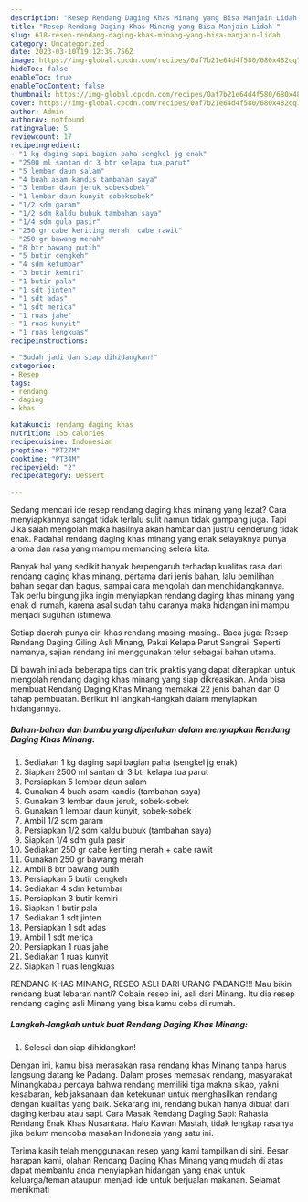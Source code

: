 ```yaml
---
description: "Resep Rendang Daging Khas Minang yang Bisa Manjain Lidah "
title: "Resep Rendang Daging Khas Minang yang Bisa Manjain Lidah "
slug: 618-resep-rendang-daging-khas-minang-yang-bisa-manjain-lidah
category: Uncategorized
date: 2023-03-10T19:12:39.756Z
image: https://img-global.cpcdn.com/recipes/0af7b21e64d4f580/680x482cq70/rendang-daging-khas-minang-foto-resep-utama.jpg
hideToc: false
enableToc: true
enableTocContent: false
thumbnail: https://img-global.cpcdn.com/recipes/0af7b21e64d4f580/680x482cq70/rendang-daging-khas-minang-foto-resep-utama.jpg
cover: https://img-global.cpcdn.com/recipes/0af7b21e64d4f580/680x482cq70/rendang-daging-khas-minang-foto-resep-utama.jpg
author: Admin
authorAv: notfound
ratingvalue: 5
reviewcount: 17
recipeingredient:
- "1 kg daging sapi bagian paha sengkel jg enak"
- "2500 ml santan dr 3 btr kelapa tua parut"
- "5 lembar daun salam"
- "4 buah asam kandis tambahan saya"
- "3 lembar daun jeruk sobeksobek"
- "1 lembar daun kunyit sobeksobek"
- "1/2 sdm garam"
- "1/2 sdm kaldu bubuk tambahan saya"
- "1/4 sdm gula pasir"
- "250 gr cabe keriting merah  cabe rawit"
- "250 gr bawang merah"
- "8 btr bawang putih"
- "5 butir cengkeh"
- "4 sdm ketumbar"
- "3 butir kemiri"
- "1 butir pala"
- "1 sdt jinten"
- "1 sdt adas"
- "1 sdt merica"
- "1 ruas jahe"
- "1 ruas kunyit"
- "1 ruas lengkuas"
recipeinstructions:

- "Sudah jadi dan siap dihidangkan!"
categories:
- Resep
tags:
- rendang
- daging
- khas

katakunci: rendang daging khas 
nutrition: 155 calories
recipecuisine: Indonesian
preptime: "PT27M"
cooktime: "PT34M"
recipeyield: "2"
recipecategory: Dessert

---
```



Sedang mencari ide resep rendang daging khas minang yang lezat? Cara menyiapkannya sangat tidak terlalu sulit namun tidak gampang juga. Tapi Jika salah mengolah maka hasilnya akan hambar dan justru cenderung tidak enak. Padahal rendang daging khas minang yang enak selayaknya punya aroma dan rasa yang mampu memancing selera kita.


Banyak hal yang sedikit banyak berpengaruh terhadap kualitas rasa dari rendang daging khas minang, pertama dari jenis bahan, lalu pemilihan bahan segar dan bagus, sampai cara mengolah dan menghidangkannya. Tak perlu bingung jika ingin menyiapkan rendang daging khas minang yang enak di rumah, karena asal sudah tahu caranya maka hidangan ini mampu menjadi suguhan istimewa.

Setiap daerah punya ciri khas rendang masing-masing.. Baca juga: Resep Rendang Daging Giling Asli Minang, Pakai Kelapa Parut Sangrai. Seperti namanya, sajian rendang ini menggunakan telur sebagai bahan utama.


Di bawah ini ada beberapa tips dan trik praktis yang dapat diterapkan untuk mengolah rendang daging khas minang yang siap dikreasikan. Anda bisa membuat Rendang Daging Khas Minang memakai 22 jenis bahan dan 0 tahap pembuatan. Berikut ini langkah-langkah dalam menyiapkan hidangannya.

<!--inarticleads1-->

##### Bahan-bahan dan bumbu yang diperlukan dalam menyiapkan Rendang Daging Khas Minang:

1. Sediakan 1 kg daging sapi bagian paha (sengkel jg enak)
1. Siapkan 2500 ml santan dr 3 btr kelapa tua parut
1. Persiapkan 5 lembar daun salam
1. Gunakan 4 buah asam kandis (tambahan saya)
1. Gunakan 3 lembar daun jeruk, sobek-sobek
1. Gunakan 1 lembar daun kunyit, sobek-sobek
1. Ambil 1/2 sdm garam
1. Persiapkan 1/2 sdm kaldu bubuk (tambahan saya)
1. Siapkan 1/4 sdm gula pasir
1. Sediakan 250 gr cabe keriting merah + cabe rawit
1. Gunakan 250 gr bawang merah
1. Ambil 8 btr bawang putih
1. Persiapkan 5 butir cengkeh
1. Sediakan 4 sdm ketumbar
1. Persiapkan 3 butir kemiri
1. Siapkan 1 butir pala
1. Sediakan 1 sdt jinten
1. Persiapkan 1 sdt adas
1. Ambil 1 sdt merica
1. Persiapkan 1 ruas jahe
1. Sediakan 1 ruas kunyit
1. Siapkan 1 ruas lengkuas


RENDANG KHAS MINANG, RESEO ASLI DARI URANG PADANG!!! Mau bikin rendang buat lebaran nanti? Cobain resep ini, asli dari Minang. Itu dia resep rendang daging asli Minang yang bisa kamu coba di rumah. 

<!--inarticleads2-->

##### Langkah-langkah untuk buat Rendang Daging Khas Minang:


1. Selesai dan siap dihidangkan!

Dengan ini, kamu bisa merasakan rasa rendang khas Minang tanpa harus langsung datang ke Padang. Dalam proses memasak rendang, masyarakat Minangkabau percaya bahwa rendang memiliki tiga makna sikap, yakni kesabaran, kebijaksanaan dan ketekunan untuk menghasilkan rendang dengan kualitas yang baik. Sekarang ini, rendang bukan hanya dibuat dari daging kerbau atau sapi. Cara Masak Rendang Daging Sapi: Rahasia Rendang Enak Khas Nusantara. Halo Kawan Mastah, tidak lengkap rasanya jika belum mencoba masakan Indonesia yang satu ini. 

Terima kasih telah menggunakan resep yang kami tampilkan di sini. Besar harapan kami, olahan Rendang Daging Khas Minang yang mudah di atas dapat membantu anda menyiapkan hidangan yang enak untuk keluarga/teman ataupun menjadi ide untuk berjualan makanan. Selamat menikmati
